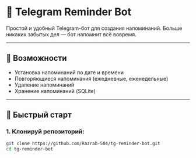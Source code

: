 # 🧠 Telegram Reminder Bot

Простой и удобный Telegram-бот для создания напоминаний. Больше никаких забытых дел — бот напомнит всё вовремя.

---

## 📌 Возможности

- Установка напоминаний по дате и времени  
- Повторяющиеся напоминания (ежедневные, еженедельные)  
- Удаление напоминаний  
- Хранение напоминаний (SQLite)

---

## 🚀 Быстрый старт

### 1. Клонируй репозиторий:

```bash
git clone https://github.com/Razrab-504/tg-reminder-bot.git
cd tg-reminder-bot
